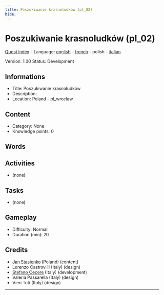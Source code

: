 ```yaml
---
title: Poszukiwanie krasnoludków (pl_02)
hide:
---
```


# Poszukiwanie krasnoludków (pl_02)
[Quest Index](./index.pl.md) - Language: [english](./pl_02.md) - [french](./pl_02.fr.md) - polish - [italian](./pl_02.it.md)

Version: 1.00
Status: Development

## Informations

- Title: Poszukiwanie krasnoludków
- Description: 
- Location: Poland - pl_wroclaw
## Content
- Category: None
- Knowledge points: 0
## Words
## Activities
- (none)

## Tasks
- (none)
## Gameplay
- Difficulty: Normal
- Duration (min): 20
## Credits
- [Jan Stasienko](mailto:jan.stasienko@dsw.edu.pl) (Poland) (content)
- Lorenzo Castrovilli (Italy) (design)
- [Stefano Cecere](https://stefanocecere.com) (Italy) (development)
- Valeria Passarella (Italy) (design)
- Vieri Toti (Italy) (design)

---

